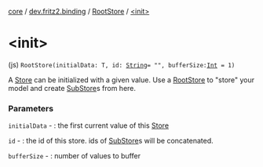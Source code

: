 [core](../../index.md) / [dev.fritz2.binding](../index.md) / [RootStore](index.md) / [&lt;init&gt;](./-init-.md)

# &lt;init&gt;

(js) `RootStore(initialData: T, id: `[`String`](https://kotlinlang.org/api/latest/jvm/stdlib/kotlin/-string/index.html)` = "", bufferSize: `[`Int`](https://kotlinlang.org/api/latest/jvm/stdlib/kotlin/-int/index.html)` = 1)`

A [Store](../-store/index.md) can be initialized with a given value. Use a [RootStore](index.md) to "store" your model and create [SubStore](../-sub-store/index.md)s from here.

### Parameters

`initialData` - : the first current value of this [Store](../-store/index.md)

`id` - : the id of this store. ids of [SubStore](../-sub-store/index.md)s will be concatenated.

`bufferSize` - : number of values to buffer